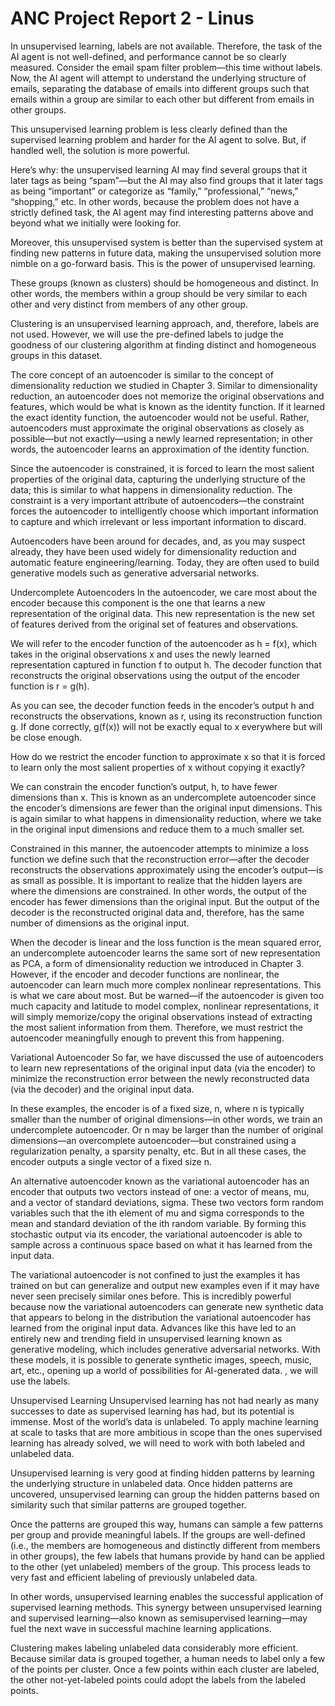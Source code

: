 # ANC Project Report 2 - Linus

In unsupervised learning, labels are not available. Therefore, the task of the AI agent is not well-defined, and performance cannot be so clearly measured. Consider the email spam filter problem—this time without labels. Now, the AI agent will attempt to understand the underlying structure of emails, separating the database of emails into different groups such that emails within a group are similar to each other but different from emails in other groups.

This unsupervised learning problem is less clearly defined than the supervised learning problem and harder for the AI agent to solve. But, if handled well, the solution is more powerful.

Here’s why: the unsupervised learning AI may find several groups that it later tags as being “spam”—but the AI may also find groups that it later tags as being “important” or categorize as “family,” “professional,” “news,” “shopping,” etc. In other words, because the problem does not have a strictly defined task, the AI agent may find interesting patterns above and beyond what we initially were looking for.

Moreover, this unsupervised system is better than the supervised system at finding new patterns in future data, making the unsupervised solution more nimble on a go-forward basis. This is the power of unsupervised learning.

These groups (known as clusters) should be homogeneous and distinct. In other words, the members within a group should be very similar to each other and very distinct from members of any other group.

Clustering is an unsupervised learning approach, and, therefore, labels are not used. However, we will use the pre-defined labels to judge the goodness of our clustering algorithm at finding distinct and homogeneous groups in this dataset.

The core concept of an autoencoder is similar to the concept of dimensionality reduction we studied in Chapter 3. Similar to dimensionality reduction, an autoencoder does not memorize the original observations and features, which would be what is known as the identity function. If it learned the exact identity function, the autoencoder would not be useful. Rather, autoencoders must approximate the original observations as closely as possible—but not exactly—using a newly learned representation; in other words, the autoencoder learns an approximation of the identity function.

Since the autoencoder is constrained, it is forced to learn the most salient properties of the original data, capturing the underlying structure of the data; this is similar to what happens in dimensionality reduction. The constraint is a very important attribute of autoencoders—the constraint forces the autoencoder to intelligently choose which important information to capture and which irrelevant or less important information to discard.

Autoencoders have been around for decades, and, as you may suspect already, they have been used widely for dimensionality reduction and automatic feature engineering/learning. Today, they are often used to build generative models such as generative adversarial networks.

Undercomplete Autoencoders
In the autoencoder, we care most about the encoder because this component is the one that learns a new representation of the original data. This new representation is the new set of features derived from the original set of features and observations.

We will refer to the encoder function of the autoencoder as h = f(x), which takes in the original observations x and uses the newly learned representation captured in function f to output h. The decoder function that reconstructs the original observations using the output of the encoder function is r = g(h).

As you can see, the decoder function feeds in the encoder’s output h and reconstructs the observations, known as r, using its reconstruction function g. If done correctly, g(f(x)) will not be exactly equal to x everywhere but will be close enough.

How do we restrict the encoder function to approximate x so that it is forced to learn only the most salient properties of x without copying it exactly?

We can constrain the encoder function’s output, h, to have fewer dimensions than x. This is known as an undercomplete autoencoder since the encoder’s dimensions are fewer than the original input dimensions. This is again similar to what happens in dimensionality reduction, where we take in the original input dimensions and reduce them to a much smaller set.

Constrained in this manner, the autoencoder attempts to minimize a loss function we define such that the reconstruction error—after the decoder reconstructs the observations approximately using the encoder’s output—is as small as possible. It is important to realize that the hidden layers are where the dimensions are constrained. In other words, the output of the encoder has fewer dimensions than the original input. But the output of the decoder is the reconstructed original data and, therefore, has the same number of dimensions as the original input.

When the decoder is linear and the loss function is the mean squared error, an undercomplete autoencoder learns the same sort of new representation as PCA, a form of dimensionality reduction we introduced in Chapter 3. However, if the encoder and decoder functions are nonlinear, the autoencoder can learn much more complex nonlinear representations. This is what we care about most. But be warned—if the autoencoder is given too much capacity and latitude to model complex, nonlinear representations, it will simply memorize/copy the original observations instead of extracting the most salient information from them. Therefore, we must restrict the autoencoder meaningfully enough to prevent this from happening.

Variational Autoencoder
So far, we have discussed the use of autoencoders to learn new representations of the original input data (via the encoder) to minimize the reconstruction error between the newly reconstructed data (via the decoder) and the original input data.

In these examples, the encoder is of a fixed size, n, where n is typically smaller than the number of original dimensions—in other words, we train an undercomplete autoencoder. Or n may be larger than the number of original dimensions—an overcomplete autoencoder—but constrained using a regularization penalty, a sparsity penalty, etc. But in all these cases, the encoder outputs a single vector of a fixed size n.

An alternative autoencoder known as the variational autoencoder has an encoder that outputs two vectors instead of one: a vector of means, mu, and a vector of standard deviations, sigma. These two vectors form random variables such that the ith element of mu and sigma corresponds to the mean and standard deviation of the ith random variable. By forming this stochastic output via its encoder, the variational autoencoder is able to sample across a continuous space based on what it has learned from the input data.

The variational autoencoder is not confined to just the examples it has trained on but can generalize and output new examples even if it may have never seen precisely similar ones before. This is incredibly powerful because now the variational autoencoders can generate new synthetic data that appears to belong in the distribution the variational autoencoder has learned from the original input data. Advances like this have led to an entirely new and trending field in unsupervised learning known as generative modeling, which includes generative adversarial networks. With these models, it is possible to generate synthetic images, speech, music, art, etc., opening up a world of possibilities for AI-generated data.
, we will use the labels.

Unsupervised Learning
Unsupervised learning has not had nearly as many successes to date as supervised learning has had, but its potential is immense. Most of the world’s data is unlabeled. To apply machine learning at scale to tasks that are more ambitious in scope than the ones supervised learning has already solved, we will need to work with both labeled and unlabeled data.

Unsupervised learning is very good at finding hidden patterns by learning the underlying structure in unlabeled data. Once hidden patterns are uncovered, unsupervised learning can group the hidden patterns based on similarity such that similar patterns are grouped together.

Once the patterns are grouped this way, humans can sample a few patterns per group and provide meaningful labels. If the groups are well-defined (i.e., the members are homogeneous and distinctly different from members in other groups), the few labels that humans provide by hand can be applied to the other (yet unlabeled) members of the group. This process leads to very fast and efficient labeling of previously unlabeled data.

In other words, unsupervised learning enables the successful application of supervised learning methods. This synergy between unsupervised learning and supervised learning—also known as semisupervised learning—may fuel the next wave in successful machine learning applications.

Clustering makes labeling unlabeled data considerably more efficient. Because similar data is grouped together, a human needs to label only a few of the points per cluster. Once a few points within each cluster are labeled, the other not-yet-labeled points could adopt the labels from the labeled points.
